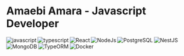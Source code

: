# Amaebi Amara - Javascript Developer
<!-- <img align="left" width="47%" src="https://github-readme-stats.vercel.app/api?username=xrp-amaebi&show_icons=true&theme=radical" /> -->

<!-- <img align="left" width="47%" src="https://github-readme-stats.vercel.app/api/top-langs/?username=xrp-amaebi&layout=compact" /> -->
<img alt="javascript" align="left" src="https://img.shields.io/badge/javascript-%23323330.svg?style=for-the-badge&logo=javascript&logoColor=%23F7DF1E" />
<img alt="typescript" align="left" src="https://img.shields.io/badge/typescript-%23007ACC.svg?style=for-the-badge&logo=typescript&logoColor=white" />
<img alt="React" align="left" src="https://img.shields.io/badge/react-61DAFB.svg?style=for-the-badge&logo=react&logoColor=white" />
<img alt="NodeJs" align="left" src="https://img.shields.io/badge/node.js-%2343853D.svg?style=for-the-badge&logo=node-dot-js&logoColor=white" />
<img alt="NestJS" src="https://img.shields.io/badge/nestjs-E0234E.svg?style=for-the-badge&logo=nestjs&logoColor=white" />
<img alt="PostgreSQL" align="left" src="https://img.shields.io/badge/postgresql-316192.svg?style=for-the-badge&logo=postgresql&logoColor=white" />
<img alt="MongoDB" align="left"  src="https://img.shields.io/badge/mongodb-47A248.svg?style=for-the-badge&logo=mongodb&logoColor=white" />
<img alt="TypeORM" align="left" src="https://img.shields.io/badge/typeorm-FF6C37.svg?style=for-the-badge&logo=typeorm&logoColor=white" />
<img alt="Docker" align="left" src="https://img.shields.io/badge/docker-2496ED.svg?style=for-the-badge&logo=docker&logoColor=white" />
<!--
<img alt="Go" align="left" src="https://img.shields.io/badge/go-00ADD8.svg?style=for-the-badge&logo=go&logoColor=white" />
<img alt="Dotnet" align="left" src="https://img.shields.io/badge/dotnet-512BD4.svg?style=for-the-badge&logo=dotnet&logoColor=white" />
-->
<!-- Simple icon source from https://simpleicons.io -->
<!-- <img alt="" https://img.shields.io/badge/{technology}-{color}.svg?style=for-the-badge&logo={technology}&logoColor=white /> -->




<!-- # My Posts -->
<!-- BLOG-POST-LIST:START -->
<!-- - [How I built one of the top 20 most used Github Actions](https://www.gautamkrishnar.com/how-i-built-one-of-the-top-20-most-used-github-actions/)
- [Show your latest dev.to posts automatically on your GitHub profile readme](https://dev.to/gautamkrishnar/show-your-latest-dev-to-posts-automatically-in-your-github-profile-readme-3nk8)
- [God Mode in browsers: document.designMode = "on"](https://dev.to/gautamkrishnar/god-mode-in-browsers-document-designmode-on-2pmo)
- [Skipping the Chrome "Your connection is not private" warning](https://dev.to/gautamkrishnar/quickbits-1-skipping-the-chrome-your-connection-is-not-private-warning-4kp1)
- [Microsoft Student Partners – Geek is the new rockstar](https://dev.to/gautamkrishnar/microsoft-student-partners--geek-is-the-new-rockstar) -->
<!-- BLOG-POST-LIST:END -->

<!-- # My Videos -->
<!-- YT_VIDEO_LIST:START -->
<!-- - [TEKKEN PIRATE](https://www.youtube.com/watch?v=Y1wO2QC3-30) -->
<!-- YT_VIDEO_LIST:END -->
